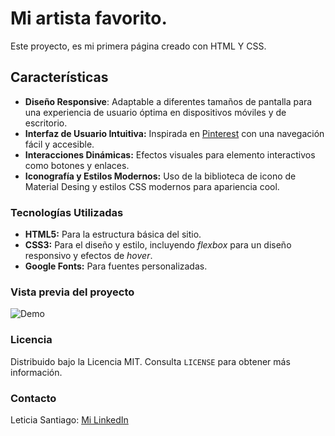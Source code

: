 # Mi artista favorito.
Este proyecto, es mi primera página creado con HTML Y CSS. 

## Características
+ **Diseño Responsive**: Adaptable a diferentes tamaños de pantalla para una experiencia de usuario óptima en dispositivos móviles y de escritorio.
+ **Interfaz de Usuario Intuitiva:** Inspirada en [Pinterest](https://www.pinterest.com.mx/) con una navegación fácil y accesible.
+ **Interacciones Dinámicas:** Efectos visuales para elemento interactivos como botones y enlaces.
+ **Iconografía y Estilos Modernos:** Uso de la biblioteca de icono de Material Desing y estilos CSS modernos para apariencia cool.

### Tecnologías Utilizadas
+ **HTML5:** Para la estructura básica del sitio.
+ **CSS3:** Para el diseño y estilo, incluyendo _flexbox_ para un diseño responsivo y efectos de _hover_.
+ **Google Fonts:** Para fuentes personalizadas.

### Vista previa del proyecto
![Demo](/img/Pinteres_Screen.png)

### Licencia
Distribuido bajo la Licencia MIT. Consulta `LICENSE` para obtener más información.

### Contacto
Leticia Santiago: [ Mi LinkedIn](https://www.linkedin.com/in/leticia-santiago-l%C3%B3pez-2216342b3/)
